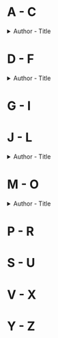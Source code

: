 # A - C
<details>
  <summary>Author - Title</summary>

  * [Charles Dickens - Oliver Twist](https://github.com/chyneyee/ReadingJournal/blob/main/Classics/Oliver_Twist-Charles_Dickens.md)
 
</details>

# D - F
<details>
  <summary>Author - Title</summary>

  * [Elizabeth von Arnim - The Enchanted April](https://github.com/chyneyee/ReadingJournal/blob/main/Classics/The_Enchanted_April-Elizabeth_von_Arnim.md)
  * [Fyodor Dostoevsky - Crime and Punishment](https://github.com/chyneyee/ReadingJournal/blob/main/Classics/Crime_and_Punishment-Fyodor_Dostoevsky.md)
 
</details>

# G - I

# J - L
<details>
  <summary>Author - Title</summary>

  * [Jonathan Swift - A Modest Proposal](https://github.com/chyneyee/ReadingJournal/blob/main/Classics/A_Modest_Proposal-Jonathan_Swift.md)
  * [Louisa May Alcott - Little Women (Little Women #1)](https://github.com/chyneyee/ReadingJournal/blob/main/Classics/Little_Women-Louisa_May_Alcott.md)
 
</details>

# M - O
<details>
  <summary>Author - Title</summary>

  * [Nathaniel Hawthorne- The Scarlet Letter](https://github.com/chyneyee/ReadingJournal/blob/main/Classics/The_Scarlet_Letter-Nathaniel_Hawthorne.md)
 
</details>

# P - R

# S - U

# V - X

# Y - Z
